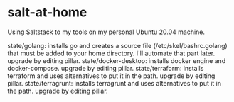# salt-at-home

Using Saltstack to my tools on my personal Ubuntu 20.04 machine.

state/golang: installs go and creates a source file (/etc/skel/bashrc.golang) that must be added to your home directory. I'll automate that part later. upgrade by editing pillar.
state/docker-desktop: installs docker engine and docker-compose. upgrade by editing pillar.
state/terraform: installs terraform and uses alternatives to put it in the path. upgrade by editing pillar.
state/terragrunt: installs terragrunt and uses alternatives to put it in the path. upgrade by editing pillar.